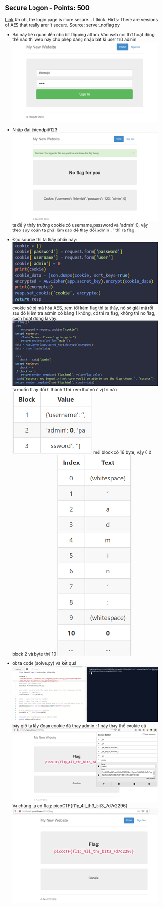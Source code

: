## Secure Logon - Points: 500
  [Link](http://2018shell.picoctf.com:13747)
  Uh oh, the login page is more secure... I think.
  Hints: There are versions of AES that really aren't secure.
  Source: server_noflag.py

- Bài này liên quan đến cbc bit flipping attack
  Vào web coi thử hoạt động thế nào thì web này cho phép đăng nhập bất kì user trừ admin
  <img src="./1.png">

- Nhập đại thiendpit/123
  <img src="./2.png">
  ta để ý thấy trường cookie có username,password và 'admin':0, vậy theo suy đoán ta phải làm sao để thay đổi
  admin : 1 thì ra flag.
  
- Đọc source thì ta thấy phần này:
  <img src="./3.png">
  cookie sẽ bị mã hòa AES, xem tới hàm flag thì ta thấy, nó sẽ giải mã rồi sau đó kiểm tra admin có bằng 1 không,
  có thì ra flag, không thì no flag, cách hoạt động là vậy.
  <img src="./4.png">
  ta muốn thay đổi 0 thành 1 thì xem thử nó ở vị trí nào
  <img src="./5.png">
  mỗi block có 16 byte, vậy 0 ở block 2 và byte thứ 10
  <img src="./6.png">
  
- ok ta code (solve.py)
  và kết quả
  <img src="./7.png">
  bây giờ ta lấy đoạn cookie đã thay admin : 1 này thay thế cookie cũ 
  <img src="./8.png">
  Và chúng ta có flag: picoCTF{fl1p_4ll_th3_bit3_7d7c2296}
  <img src="./9.png">
